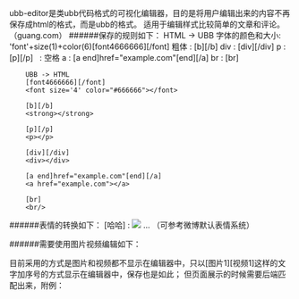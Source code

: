 ubb-editor是类ubb代码格式的可视化编辑器，目的是将用户编辑出来的内容不再保存成html的格式，而是ubb的格式。
适用于编辑样式比较简单的文章和评论。（guang.com）
######保存的规则如下：
        HTML -> UBB
        字体的颜色和大小: 'font'+size(1)+color(6)[font4666666][/font]
        粗体            : [b][/b]
        div             : [div][/div]
        p               : [p][/p]
        &nbsp;          : 空格
        a               : [a end]href="example.com"[end][/a]
        br              : [br]
    
        UBB -> HTML
        [font4666666][/font]
        <font size='4' color="#666666"></font>
    
        [b][/b]
        <strong></strong>
    
        [p][/p]
        <p></p>
    
        [div][/div]
        <div></div>
    
        [a end]href="example.com"[end][/a]
        <a href="example.com"></a>
    
        [br]
        <br/>
######表情的转换如下：
        [哈哈]          : <img src="haha.jpg"/>
        ...
        （可参考微博默认表情系统）

######需要使用图片视频编辑如下：

目前采用的方式是图片和视频都不显示在编辑器中，只以[图片1][视频1]这样的文字加序号的方式显示在编辑器中，保存也是如此；
但页面展示的时候需要后端匹配出来，附例：
